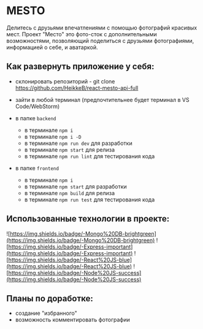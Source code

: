 # MESTO

Делитесь с друзьями впечатлениями с помощью фотографий красивых мест. Проект "Место" это фото-сток с дополнительными возможностями, позволяющий поделиться с друзьями фотографиями, информацией о себе, и аватаркой.

## Как развернуть приложение у себя:
* склонировать репозиторий - git clone https://github.com/HeikkeB/react-mesto-api-full
* зайти в любой терминал (предпочтительнее будет терминал в VS Code/WebStorm)
* в папке `backend`
  - в терминале `npm i`
  - в терминале `npm i -D`
  - в терминале `npm run dev` для разработки
  - в терминале `npm start` для релиза
  - в терминале `npm run lint` для тестирования кода
 
* в папке `frontend`
  - в терминале `npm i`
  - в терминале `npm start` для разработки
  - в терминале `npm build` для релиза
  - в терминале `npm run test` для тестирования кода

## Использованные технологии в проекте:

![https://img.shields.io/badge/-Mongo%20DB-brightgreen](https://img.shields.io/badge/-Mongo%20DB-brightgreen)
![https://img.shields.io/badge/-Express-important](https://img.shields.io/badge/-Express-important)
![https://img.shields.io/badge/-React%20JS-blue](https://img.shields.io/badge/-React%20JS-blue)
![https://img.shields.io/badge/-Node%20JS-success](https://img.shields.io/badge/-Node%20JS-success)

## Планы по доработке: 

- создание "избранного"
- возможность комментировать фотографии
